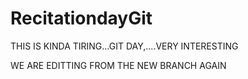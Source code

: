 # RecitationdayGit
THIS IS KINDA TIRING...GIT DAY,....VERY INTERESTING



WE ARE EDITTING FROM THE NEW BRANCH
AGAIN